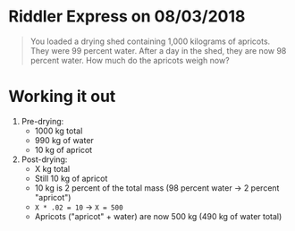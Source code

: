 # Riddler Express on 08/03/2018

> You loaded a drying shed containing 1,000 kilograms of apricots. They were 99 percent water. After a day in the shed, they are now 98 percent water. How much do the apricots weigh now?

# Working it out

1. Pre-drying:
    * 1000 kg total
    * 990 kg of water
    * 10 kg of apricot
1. Post-drying:
    * X kg total
    * Still 10 kg of apricot
    * 10 kg is  2 percent of the total mass (98 percent water -> 2 percent "apricot")
    * `X * .02 = 10` -> `X = 500`
    * Apricots ("apricot" + water) are now 500 kg (490 kg of water total)
